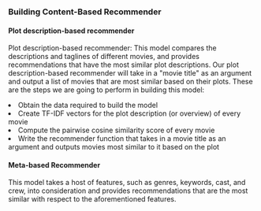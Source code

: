 ### Building Content-Based Recommender

#### Plot description-based recommender

Plot description-based recommender: This model compares the descriptions and taglines of different movies, and provides recommendations that have the most similar plot descriptions.
Our plot description-based recommender will take in a "movie title" as an argument and output a list of movies that are most similar based on their plots. These are the steps we are going to perform in building this model:

<li>Obtain the data required to build the model</li>
<li>Create TF-IDF vectors for the plot description (or overview) of every movie</li>
<li>Compute the pairwise cosine similarity score of every movie</li>
<li>Write the recommender function that takes in a movie title as an argument and outputs movies most similar to it based on the plot</li>

#### Meta-based Recommender

This model takes a host of features, such as genres, keywords, cast, and crew, into consideration and provides recommendations that are the most similar with respect to the aforementioned features.
